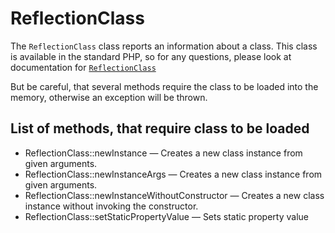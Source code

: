 ReflectionClass
==============

The `ReflectionClass` class reports an information about a class. This class is available in the standard PHP, so for any questions, please look at documentation for [`ReflectionClass`][0]

But be careful, that several methods require the class to be loaded into the memory, otherwise an exception will be thrown.

List of methods, that require class to be loaded
---------

- ReflectionClass::newInstance — Creates a new class instance from given arguments.
- ReflectionClass::newInstanceArgs — Creates a new class instance from given arguments.
- ReflectionClass::newInstanceWithoutConstructor — Creates a new class instance without invoking the constructor.
- ReflectionClass::setStaticPropertyValue — Sets static property value
  
[0]: http://php.net/manual/en/class.reflectionclass.php
